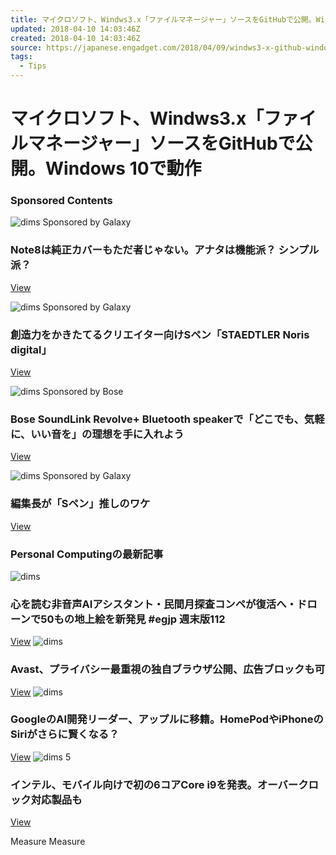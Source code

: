 ```yaml
---
title: マイクロソフト、Windws3.x「ファイルマネージャー」ソースをGitHubで公開。Windows 10で動作 - Engadget Japanese
updated: 2018-04-10 14:03:46Z
created: 2018-04-10 14:03:46Z
source: https://japanese.engadget.com/2018/04/09/windws3-x-github-windows-10/
tags:
  - Tips
---
```


# マイクロソフト、Windws3.x「ファイルマネージャー」ソースをGitHubで公開。Windows 10で動作

### Sponsored Contents

![dims](../_resources/dims-7)
Sponsored by Galaxy

### Note8は純正カバーもただ者じゃない。アナタは機能派？ シンプル派？

[View](https://japanese.engadget.com/pr/galaxy-note8-cover/?ncid=egjp_pr_article_top)

![dims](../_resources/dims-4)
Sponsored by Galaxy

### 創造力をかきたてるクリエイター向けSペン「STAEDTLER Noris digital」

[View](https://japanese.engadget.com/pr/note8-s-staedtler-noris-digital/?ncid=egjp_pr_article_top)

![dims](../_resources/dims-3)
Sponsored by Bose

### Bose SoundLink Revolve+ Bluetooth speakerで「どこでも、気軽に、いい音を」の理想を手に入れよう

[View](https://japanese.engadget.com/pr/bose-soundlink-revolve/?ncid=egjp_pr_article_top)

![dims](../_resources/dims-6)
Sponsored by Galaxy

### 編集長が「Sペン」推しのワケ

[View](https://japanese.engadget.com/pr/galaxy-note8-spen/?ncid=egjp_pr_article_top)

### Personal Computingの最新記事

![dims](../_resources/dims)

### 心を読む非音声AIアシスタント・民間月探査コンペが復活へ・ドローンで50もの地上絵を新発見 #egjp 週末版112

[View](https://japanese.engadget.com/2018/04/08/ai-50-egjp-112/)
![dims](../_resources/dims-5)

### Avast、プライバシー最重視の独自ブラウザ公開、広告ブロックも可

[View](https://japanese.engadget.com/2018/04/06/avast/)
![dims](../_resources/dims-1)

### GoogleのAI開発リーダー、アップルに移籍。HomePodやiPhoneのSiriがさらに賢くなる？

[View](https://japanese.engadget.com/2018/04/04/google-ai-homepod-iphone-siri/)
![dims](../_resources/dims-2)
5

### インテル、モバイル向けで初の6コアCore i9を発表。オーバークロック対応製品も

[View](https://japanese.engadget.com/2018/04/03/6-core-i9/)

Measure
Measure